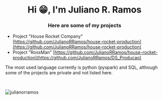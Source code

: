 <h1 align="center">Hi 😁, I'm Juliano R. Ramos</h1>
<h3 align="center">Here are some of my projects</h3>


- Project "House Rocket Company" [https://github.com/JulianoRRamos/house-rocket-production](https://github.com/JulianoRRamos/house-rocket-production)
- Project "RossMan" [https://github.com/JulianoRRamos/house-rocket-production](https://github.com/JulianoRRamos/DS_Producao)


<p>The most used language currently is python (pyspark) and SQL, although some of the projects are private and not listed here.</p>

<br>
<p><img align="center" src="https://github-readme-stats.vercel.app/api/top-langs?username=julianorramos&show_icons=true&locale=en&layout=compact" alt="julianorramos" /></p>

